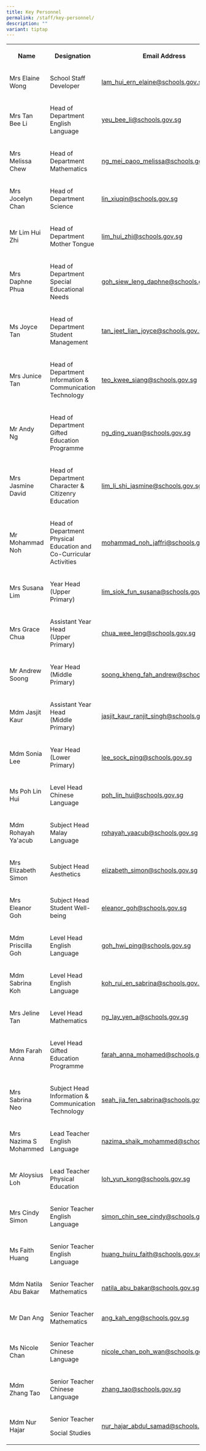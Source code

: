 ```yaml
---
title: Key Personnel
permalink: /staff/key-personnel/
description: ""
variant: tiptap
---
```

<table><tbody><tr><th rowspan="1" colspan="1"><p><strong>Name</strong></p></th><th rowspan="1" colspan="1"><p><strong>Designation</strong></p></th><th rowspan="1" colspan="1"><p><strong>Email Address</strong></p></th></tr><tr><td rowspan="1" colspan="1"><p>Mrs Elaine Wong</p></td><td rowspan="1" colspan="1"><p>School Staff Developer</p></td><td rowspan="1" colspan="1"><p><a href="mailto:lam_hui_ern_elaine@schools.gov.sg" rel="noopener noreferrer nofollow" target="_blank">lam_hui_ern_elaine@schools.gov.sg</a></p></td></tr><tr><td rowspan="1" colspan="1"><p>Mrs Tan Bee Li</p></td><td rowspan="1" colspan="1"><p>Head of Department<br>English Language</p></td><td rowspan="1" colspan="1"><p><a href="mailto:yeu_bee_li@schools.gov.sg" rel="noopener noreferrer nofollow" target="_blank">yeu_bee_li@schools.gov.sg</a></p></td></tr><tr><td rowspan="1" colspan="1"><p>Mrs Melissa Chew</p></td><td rowspan="1" colspan="1"><p>Head of Department<br>Mathematics</p></td><td rowspan="1" colspan="1"><p><a href="mailto:ng_mei_paoo_melissa@schools.gov.sg" rel="noopener noreferrer nofollow" target="_blank">ng_mei_paoo_melissa@schools.gov.sg</a></p></td></tr><tr><td rowspan="1" colspan="1"><p>Mrs Jocelyn Chan</p></td><td rowspan="1" colspan="1"><p>Head of Department<br>Science</p></td><td rowspan="1" colspan="1"><p><a href="mailto:lin_xiuqin@schools.gov.sg" rel="noopener noreferrer nofollow" target="_blank">lin_xiuqin@schools.gov.sg</a></p></td></tr><tr><td rowspan="1" colspan="1"><p>Mr Lim Hui Zhi</p></td><td rowspan="1" colspan="1"><p>Head of Department<br>Mother Tongue</p></td><td rowspan="1" colspan="1"><p><a href="mailto:lim_hui_zhi@schools.gov.sg" rel="noopener noreferrer nofollow" target="_blank">lim_hui_zhi@schools.gov.sg</a></p></td></tr><tr><td rowspan="1" colspan="1"><p>Mrs Daphne Phua</p></td><td rowspan="1" colspan="1"><p>Head of Department<br>Special Educational Needs</p></td><td rowspan="1" colspan="1"><p><a href="mailto:goh_siew_leng_daphne@schools.gov.sg" rel="noopener noreferrer nofollow" target="_blank">goh_siew_leng_daphne@schools.gov.sg</a></p></td></tr><tr><td rowspan="1" colspan="1"><p>Ms Joyce Tan</p></td><td rowspan="1" colspan="1"><p>Head of Department<br>Student Management</p></td><td rowspan="1" colspan="1"><p><a href="mailto:tan_jeet_lian_joyce@schools.gov.sg" rel="noopener noreferrer nofollow" target="_blank">tan_jeet_lian_joyce@schools.gov.sg</a></p></td></tr><tr><td rowspan="1" colspan="1"><p>Mrs Junice Tan</p></td><td rowspan="1" colspan="1"><p>Head of Department<br>Information &amp; Communication Technology</p></td><td rowspan="1" colspan="1"><p><a href="mailto:teo_kwee_siang@schools.gov.sg" rel="noopener noreferrer nofollow" target="_blank">teo_kwee_siang@schools.gov.sg</a></p></td></tr><tr><td rowspan="1" colspan="1"><p>Mr Andy Ng</p></td><td rowspan="1" colspan="1"><p>Head of Department<br>Gifted Education Programme</p></td><td rowspan="1" colspan="1"><p><a href="mailto:ng_ding_xuan@schools.gov.sg" rel="noopener noreferrer nofollow" target="_blank">ng_ding_xuan@schools.gov.sg</a></p></td></tr><tr><td rowspan="1" colspan="1"><p>Mrs Jasmine David<br></p></td><td rowspan="1" colspan="1"><p>Head of Department<br>Character &amp; Citizenry Education</p></td><td rowspan="1" colspan="1"><p><a href="mailto:lim_li_shi_jasmine@schools.gov.sg" rel="noopener noreferrer nofollow" target="_blank">lim_li_shi_jasmine@schools.gov.sg</a></p></td></tr><tr><td rowspan="1" colspan="1"><p>Mr Mohammad Noh</p></td><td rowspan="1" colspan="1"><p>Head of Department<br>Physical Education and Co-Curricular Activities</p></td><td rowspan="1" colspan="1"><p><a href="mailto:mohammad_noh_jaffri@schools.gov.sg" rel="noopener noreferrer nofollow" target="_blank">mohammad_noh_jaffri@schools.gov.sg</a></p></td></tr><tr><td rowspan="1" colspan="1"><p>Mrs Susana Lim</p></td><td rowspan="1" colspan="1"><p>Year Head<br>(Upper Primary)</p></td><td rowspan="1" colspan="1"><p><a href="mailto:lim_siok_fun_susana@schools.gov.sg" rel="noopener noreferrer nofollow" target="_blank">lim_siok_fun_susana@schools.gov.sg</a></p></td></tr><tr><td rowspan="1" colspan="1"><p>Mrs Grace Chua</p></td><td rowspan="1" colspan="1"><p>Assistant Year Head <br>(Upper Primary)</p></td><td rowspan="1" colspan="1"><p><a href="mailto:chua_wee_leng@schools.gov.sg" rel="noopener noreferrer nofollow" target="_blank">chua_wee_leng@schools.gov.sg</a></p></td></tr><tr><td rowspan="1" colspan="1"><p>Mr Andrew Soong</p></td><td rowspan="1" colspan="1"><p>Year Head<br>(Middle Primary)</p></td><td rowspan="1" colspan="1"><p><a href="mailto:soong_kheng_fah_andrew@schools.gov.sg" rel="noopener noreferrer nofollow" target="_blank">soong_kheng_fah_andrew@schools.gov.sg</a></p></td></tr><tr><td rowspan="1" colspan="1"><p>Mdm Jasjit Kaur</p></td><td rowspan="1" colspan="1"><p>Assistant Year Head<br>(Middle Primary)</p></td><td rowspan="1" colspan="1"><p><a href="mailto:jasjit_kaur_ranjit_singh@schools.gov.sg" rel="noopener noreferrer nofollow" target="_blank">jasjit_kaur_ranjit_singh@schools.gov.sg</a></p></td></tr><tr><td rowspan="1" colspan="1"><p>Mdm Sonia Lee</p></td><td rowspan="1" colspan="1"><p>Year Head<br>(Lower Primary)</p></td><td rowspan="1" colspan="1"><p><a href="mailto:lee_sock_ping@schools.gov.sg" rel="noopener noreferrer nofollow" target="_blank">lee_sock_ping@schools.gov.sg</a></p></td></tr><tr><td rowspan="1" colspan="1"><p>Ms Poh Lin Hui</p></td><td rowspan="1" colspan="1"><p>Level Head<br>Chinese Language</p></td><td rowspan="1" colspan="1"><p><a href="mailto:poh_lin_hui@schools.gov.sg" rel="noopener noreferrer nofollow" target="_blank">poh_lin_hui@schools.gov.sg</a></p></td></tr><tr><td rowspan="1" colspan="1"><p>Mdm Rohayah Ya'acub</p></td><td rowspan="1" colspan="1"><p>Subject Head<br>Malay Language</p></td><td rowspan="1" colspan="1"><p><a href="mailto:rohayah_yaacub@schools.gov.sg" rel="noopener noreferrer nofollow" target="_blank">rohayah_yaacub@schools.gov.sg</a></p></td></tr><tr><td rowspan="1" colspan="1"><p>Mrs Elizabeth Simon</p></td><td rowspan="1" colspan="1"><p>Subject Head<br>Aesthetics</p></td><td rowspan="1" colspan="1"><p><a href="mailto:elizabeth_simon@schools.gov.sg" rel="noopener noreferrer nofollow" target="_blank">elizabeth_simon@schools.gov.sg</a></p></td></tr><tr><td rowspan="1" colspan="1"><p>Mrs Eleanor Goh</p></td><td rowspan="1" colspan="1"><p>Subject Head<br>Student Well-being</p></td><td rowspan="1" colspan="1"><p><a href="mailto:eleanor_goh@schools.gov.sg" rel="noopener noreferrer nofollow" target="_blank">eleanor_goh@schools.gov.sg</a></p></td></tr><tr><td rowspan="1" colspan="1"><p>Mdm Priscilla Goh</p></td><td rowspan="1" colspan="1"><p>Level Head<br>English Language</p></td><td rowspan="1" colspan="1"><p><a href="mailto:goh_hwi_ping@schools.gov.sg" rel="noopener noreferrer nofollow" target="_blank">goh_hwi_ping@schools.gov.sg</a></p></td></tr><tr><td rowspan="1" colspan="1"><p>Mdm Sabrina Koh</p></td><td rowspan="1" colspan="1"><p>Level Head<br>English Language</p></td><td rowspan="1" colspan="1"><p><a href="mailto:koh_rui_en_sabrina@schools.gov.sg" rel="noopener noreferrer nofollow" target="_blank">koh_rui_en_sabrina@schools.gov.sg</a></p></td></tr><tr><td rowspan="1" colspan="1"><p>Mrs Jeline Tan</p></td><td rowspan="1" colspan="1"><p>Level Head<br>Mathematics</p></td><td rowspan="1" colspan="1"><p><a href="mailto:ng_lay_yen_a@schools.gov.sg" rel="noopener noreferrer nofollow" target="_blank">ng_lay_yen_a@schools.gov.sg</a></p></td></tr><tr><td rowspan="1" colspan="1"><p>Mdm Farah Anna</p></td><td rowspan="1" colspan="1"><p>Level Head<br>Gifted Education Programme</p></td><td rowspan="1" colspan="1"><p><a href="mailto:farah_anna_mohamed@schools.gov.sg" rel="noopener noreferrer nofollow" target="_blank">farah_anna_mohamed@schools.gov.sg</a></p></td></tr><tr><td rowspan="1" colspan="1"><p>Mrs Sabrina Neo</p></td><td rowspan="1" colspan="1"><p>Subject Head<br>Information &amp; Communication<br>Technology</p></td><td rowspan="1" colspan="1"><p><a href="mailto:seah_jia_fen_sabrina@schools.gov.sg" rel="noopener noreferrer nofollow" target="_blank">seah_jia_fen_sabrina@schools.gov.sg</a></p></td></tr><tr><td rowspan="1" colspan="1"><p>Mrs Nazima S Mohammed</p></td><td rowspan="1" colspan="1"><p>Lead Teacher<br>English Language</p></td><td rowspan="1" colspan="1"><p><a href="mailto:nazima_shaik_mohammed@schools.gov.sg" rel="noopener noreferrer nofollow" target="_blank">nazima_shaik_mohammed@schools.gov.sg</a></p></td></tr><tr><td rowspan="1" colspan="1"><p>Mr Aloysius Loh</p></td><td rowspan="1" colspan="1"><p>Lead Teacher<br>Physical Education<br></p></td><td rowspan="1" colspan="1"><p><a href="mailto:loh_yun_kong@schools.gov.sg" rel="noopener noreferrer nofollow" target="_blank">loh_yun_kong@schools.gov.sg</a></p></td></tr><tr><td rowspan="1" colspan="1"><p>Mrs Cindy Simon</p></td><td rowspan="1" colspan="1"><p>Senior Teacher<br>English Language</p></td><td rowspan="1" colspan="1"><p><a href="mailto:simon_chin_see_cindy@schools.gov.sg" rel="noopener noreferrer nofollow" target="_blank">simon_chin_see_cindy@schools.gov.sg</a></p></td></tr><tr><td rowspan="1" colspan="1"><p>Ms Faith Huang</p></td><td rowspan="1" colspan="1"><p>Senior Teacher<br>English Language</p></td><td rowspan="1" colspan="1"><p><a href="mailto:huang_huiru_faith@schools.gov.sg" rel="noopener noreferrer nofollow" target="_blank">huang_huiru_faith@schools.gov.sg</a></p></td></tr><tr><td rowspan="1" colspan="1"><p>Mdm Natila Abu Bakar<br></p></td><td rowspan="1" colspan="1"><p>Senior Teacher<br>Mathematics</p></td><td rowspan="1" colspan="1"><p><a href="mailto:natila_abu_bakar@schools.gov.sg" rel="noopener noreferrer nofollow" target="_blank">natila_abu_bakar@schools.gov.sg</a></p></td></tr><tr><td rowspan="1" colspan="1"><p>Mr Dan Ang</p></td><td rowspan="1" colspan="1"><p>Senior Teacher<br>Mathematics</p></td><td rowspan="1" colspan="1"><p><a href="mailto:ang_kah_eng@schools.gov.sg" rel="noopener noreferrer nofollow" target="_blank">ang_kah_eng@schools.gov.sg</a></p></td></tr><tr><td rowspan="1" colspan="1"><p>Ms Nicole Chan</p></td><td rowspan="1" colspan="1"><p>Senior Teacher<br>Chinese Language</p></td><td rowspan="1" colspan="1"><p><a href="mailto:nicole_chan_poh_wan@schools.gov.sg" rel="noopener noreferrer nofollow" target="_blank">nicole_chan_poh_wan@schools.gov.sg</a></p></td></tr><tr><td rowspan="1" colspan="1"><p>Mdm Zhang Tao</p></td><td rowspan="1" colspan="1"><p>Senior Teacher<br>Chinese Language</p></td><td rowspan="1" colspan="1"><p><a href="mailto:zhang_tao@schools.gov.sg" rel="noopener noreferrer nofollow" target="_blank">zhang_tao@schools.gov.sg</a></p></td></tr><tr><td rowspan="1" colspan="1"><p>Mdm Nur Hajar</p></td><td rowspan="1" colspan="1"><p>Senior Teacher </p><p>Social Studies</p></td><td rowspan="1" colspan="1"><p><a href="mailto:nur_hajar_abdul_samad@schools.gov.sg" rel="noopener noreferrer nofollow" target="_blank">nur_hajar_abdul_samad@schools.gov.sg</a></p></td></tr></tbody></table><p></p>